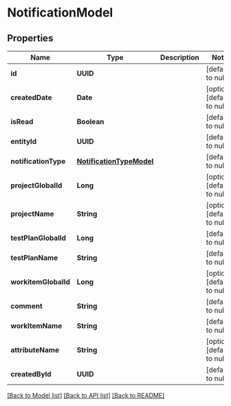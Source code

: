 # NotificationModel
## Properties

| Name | Type | Description | Notes |
|------------ | ------------- | ------------- | -------------|
| **id** | **UUID** |  | [default to null] |
| **createdDate** | **Date** |  | [optional] [default to null] |
| **isRead** | **Boolean** |  | [default to null] |
| **entityId** | **UUID** |  | [default to null] |
| **notificationType** | [**NotificationTypeModel**](NotificationTypeModel.md) |  | [default to null] |
| **projectGlobalId** | **Long** |  | [optional] [default to null] |
| **projectName** | **String** |  | [optional] [default to null] |
| **testPlanGlobalId** | **Long** |  | [default to null] |
| **testPlanName** | **String** |  | [default to null] |
| **workitemGlobalId** | **Long** |  | [optional] [default to null] |
| **comment** | **String** |  | [default to null] |
| **workItemName** | **String** |  | [default to null] |
| **attributeName** | **String** |  | [optional] [default to null] |
| **createdById** | **UUID** |  | [default to null] |

[[Back to Model list]](../README.md#documentation-for-models) [[Back to API list]](../README.md#documentation-for-api-endpoints) [[Back to README]](../README.md)

